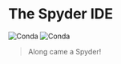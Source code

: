 # The Spyder IDE

![Conda](https://img.shields.io/conda/vn/conda-forge/spyder?label=version&style=flat-square)
![Conda](https://img.shields.io/conda/dn/conda-forge/spyder?style=flat-square)

> Along came a Spyder!